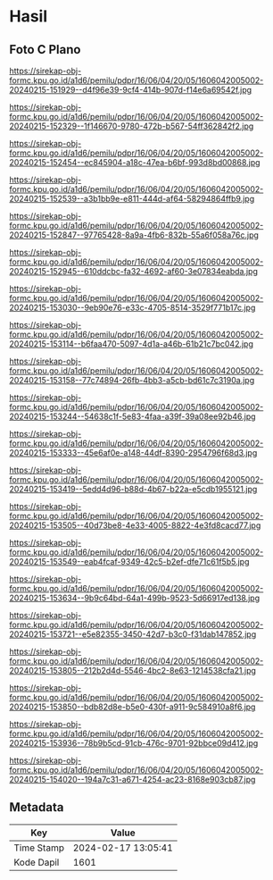 # Hasil

## Foto C Plano

https://sirekap-obj-formc.kpu.go.id/a1d6/pemilu/pdpr/16/06/04/20/05/1606042005002-20240215-151929--d4f96e39-9cf4-414b-907d-f14e6a69542f.jpg

https://sirekap-obj-formc.kpu.go.id/a1d6/pemilu/pdpr/16/06/04/20/05/1606042005002-20240215-152329--1f146670-9780-472b-b567-54ff362842f2.jpg

https://sirekap-obj-formc.kpu.go.id/a1d6/pemilu/pdpr/16/06/04/20/05/1606042005002-20240215-152454--ec845904-a18c-47ea-b6bf-993d8bd00868.jpg

https://sirekap-obj-formc.kpu.go.id/a1d6/pemilu/pdpr/16/06/04/20/05/1606042005002-20240215-152539--a3b1bb9e-e811-444d-af64-58294864ffb9.jpg

https://sirekap-obj-formc.kpu.go.id/a1d6/pemilu/pdpr/16/06/04/20/05/1606042005002-20240215-152847--97765428-8a9a-4fb6-832b-55a6f058a76c.jpg

https://sirekap-obj-formc.kpu.go.id/a1d6/pemilu/pdpr/16/06/04/20/05/1606042005002-20240215-152945--610ddcbc-fa32-4692-af60-3e07834eabda.jpg

https://sirekap-obj-formc.kpu.go.id/a1d6/pemilu/pdpr/16/06/04/20/05/1606042005002-20240215-153030--9eb90e76-e33c-4705-8514-3529f771b17c.jpg

https://sirekap-obj-formc.kpu.go.id/a1d6/pemilu/pdpr/16/06/04/20/05/1606042005002-20240215-153114--b6faa470-5097-4d1a-a46b-61b21c7bc042.jpg

https://sirekap-obj-formc.kpu.go.id/a1d6/pemilu/pdpr/16/06/04/20/05/1606042005002-20240215-153158--77c74894-26fb-4bb3-a5cb-bd61c7c3190a.jpg

https://sirekap-obj-formc.kpu.go.id/a1d6/pemilu/pdpr/16/06/04/20/05/1606042005002-20240215-153244--54638c1f-5e83-4faa-a39f-39a08ee92b46.jpg

https://sirekap-obj-formc.kpu.go.id/a1d6/pemilu/pdpr/16/06/04/20/05/1606042005002-20240215-153333--45e6af0e-a148-44df-8390-2954796f68d3.jpg

https://sirekap-obj-formc.kpu.go.id/a1d6/pemilu/pdpr/16/06/04/20/05/1606042005002-20240215-153419--5edd4d96-b88d-4b67-b22a-e5cdb1955121.jpg

https://sirekap-obj-formc.kpu.go.id/a1d6/pemilu/pdpr/16/06/04/20/05/1606042005002-20240215-153505--40d73be8-4e33-4005-8822-4e3fd8cacd77.jpg

https://sirekap-obj-formc.kpu.go.id/a1d6/pemilu/pdpr/16/06/04/20/05/1606042005002-20240215-153549--eab4fcaf-9349-42c5-b2ef-dfe71c61f5b5.jpg

https://sirekap-obj-formc.kpu.go.id/a1d6/pemilu/pdpr/16/06/04/20/05/1606042005002-20240215-153634--9b9c64bd-64a1-499b-9523-5d66917ed138.jpg

https://sirekap-obj-formc.kpu.go.id/a1d6/pemilu/pdpr/16/06/04/20/05/1606042005002-20240215-153721--e5e82355-3450-42d7-b3c0-f31dab147852.jpg

https://sirekap-obj-formc.kpu.go.id/a1d6/pemilu/pdpr/16/06/04/20/05/1606042005002-20240215-153805--212b2d4d-5546-4bc2-8e63-1214538cfa21.jpg

https://sirekap-obj-formc.kpu.go.id/a1d6/pemilu/pdpr/16/06/04/20/05/1606042005002-20240215-153850--bdb82d8e-b5e0-430f-a911-9c584910a8f6.jpg

https://sirekap-obj-formc.kpu.go.id/a1d6/pemilu/pdpr/16/06/04/20/05/1606042005002-20240215-153936--78b9b5cd-91cb-476c-9701-92bbce09d412.jpg

https://sirekap-obj-formc.kpu.go.id/a1d6/pemilu/pdpr/16/06/04/20/05/1606042005002-20240215-154020--194a7c31-a671-4254-ac23-8168e903cb87.jpg


## Metadata

| Key        | Value               |
| ---------- | ------------------- |
| Time Stamp | 2024-02-17 13:05:41 |
| Kode Dapil | 1601                |



